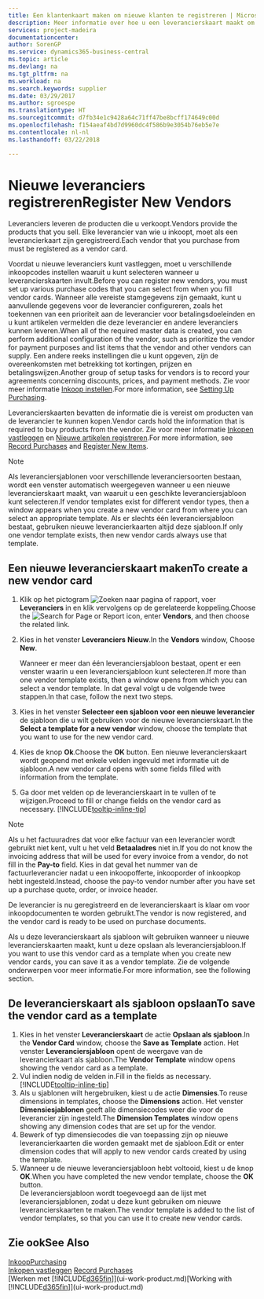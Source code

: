 ```yaml
---
title: Een klantenkaart maken om nieuwe klanten te registreren | Microsoft Docs
description: Meer informatie over hoe u een leverancierskaart maakt om een nieuwe leverancier te registreren.
services: project-madeira
documentationcenter: 
author: SorenGP
ms.service: dynamics365-business-central
ms.topic: article
ms.devlang: na
ms.tgt_pltfrm: na
ms.workload: na
ms.search.keywords: supplier
ms.date: 03/29/2017
ms.author: sgroespe
ms.translationtype: HT
ms.sourcegitcommit: d7fb34e1c9428a64c71ff47be8bcff174649c00d
ms.openlocfilehash: f154aeaf4bd7d9960dc4f586b9e3054b76eb5e7e
ms.contentlocale: nl-nl
ms.lasthandoff: 03/22/2018

---
```

# <a name="register-new-vendors"></a><span data-ttu-id="32759-103">Nieuwe leveranciers registreren</span><span class="sxs-lookup"><span data-stu-id="32759-103">Register New Vendors</span></span>
<span data-ttu-id="32759-104">Leveranciers leveren de producten die u verkoopt.</span><span class="sxs-lookup"><span data-stu-id="32759-104">Vendors provide the products that you sell.</span></span> <span data-ttu-id="32759-105">Elke leverancier van wie u inkoopt, moet als een leverancierkaart zijn geregistreerd.</span><span class="sxs-lookup"><span data-stu-id="32759-105">Each vendor that you purchase from must be registered as a vendor card.</span></span>

<span data-ttu-id="32759-106">Voordat u nieuwe leveranciers kunt vastleggen, moet u verschillende inkoopcodes instellen waaruit u kunt selecteren wanneer u leverancierskaarten invult.</span><span class="sxs-lookup"><span data-stu-id="32759-106">Before you can register new vendors, you must set up various purchase codes that you can select from when you fill vendor cards.</span></span> <span data-ttu-id="32759-107">Wanneer alle vereiste stamgegevens zijn gemaakt, kunt u aanvullende gegevens voor de leverancier configureren, zoals het toekennen van een prioriteit aan de leverancier voor betalingsdoeleinden en u kunt artikelen vermelden die deze leverancier en andere leveranciers kunnen leveren.</span><span class="sxs-lookup"><span data-stu-id="32759-107">When all of the required master data is created, you can perform additional configuration of the vendor, such as prioritize the vendor for payment purposes and list items that the vendor and other vendors can supply.</span></span> <span data-ttu-id="32759-108">Een andere reeks instellingen die u kunt opgeven, zijn de overeenkomsten met betrekking tot kortingen, prijzen en betalingswijzen.</span><span class="sxs-lookup"><span data-stu-id="32759-108">Another group of setup tasks for vendors is to record your agreements concerning discounts, prices, and payment methods.</span></span> <span data-ttu-id="32759-109">Zie voor meer informatie [Inkoop instellen](purchasing-setup-purchasing.md).</span><span class="sxs-lookup"><span data-stu-id="32759-109">For more information, see [Setting Up Purchasing](purchasing-setup-purchasing.md).</span></span>

<span data-ttu-id="32759-110">Leverancierskaarten bevatten de informatie die is vereist om producten van de leverancier te kunnen kopen.</span><span class="sxs-lookup"><span data-stu-id="32759-110">Vendor cards hold the information that is required to buy products from the vendor.</span></span> <span data-ttu-id="32759-111">Zie voor meer informatie [Inkopen vastleggen](purchasing-how-record-purchases.md) en [Nieuwe artikelen registreren](inventory-how-register-new-items.md).</span><span class="sxs-lookup"><span data-stu-id="32759-111">For more information, see [Record Purchases](purchasing-how-record-purchases.md) and [Register New Items](inventory-how-register-new-items.md).</span></span>

> [!NOTE]  
>   <span data-ttu-id="32759-112">Als leveranciersjablonen voor verschillende leveranciersoorten bestaan, wordt een venster automatisch weergegeven wanneer u een nieuwe leverancierskaart maakt, van waaruit u een geschikte leveranciersjabloon kunt selecteren.</span><span class="sxs-lookup"><span data-stu-id="32759-112">If vendor templates exist for different vendor types, then a window appears when you create a new vendor card from where you can select an appropriate template.</span></span> <span data-ttu-id="32759-113">Als er slechts één leveranciersjabloon bestaat, gebruiken nieuwe leverancierkaarten altijd deze sjabloon.</span><span class="sxs-lookup"><span data-stu-id="32759-113">If only one vendor template exists, then new vendor cards always use that template.</span></span>

## <a name="to-create-a-new-vendor-card"></a><span data-ttu-id="32759-114">Een nieuwe leverancierskaart maken</span><span class="sxs-lookup"><span data-stu-id="32759-114">To create a new vendor card</span></span>
1. <span data-ttu-id="32759-115">Klik op het pictogram ![Zoeken naar pagina of rapport](media/ui-search/search_small.png "pictogram Zoeken naar pagina of rapport"), voer **Leveranciers** in en klik vervolgens op de gerelateerde koppeling.</span><span class="sxs-lookup"><span data-stu-id="32759-115">Choose the ![Search for Page or Report](media/ui-search/search_small.png "Search for Page or Report icon") icon, enter **Vendors**, and then choose the related link.</span></span>  
2. <span data-ttu-id="32759-116">Kies in het venster **Leveranciers** **Nieuw**.</span><span class="sxs-lookup"><span data-stu-id="32759-116">In the **Vendors** window, Choose **New**.</span></span>

    <span data-ttu-id="32759-117">Wanneer er meer dan één leveranciersjabloon bestaat, opent er een venster waarin u een leveranciersjabloon kunt selecteren.</span><span class="sxs-lookup"><span data-stu-id="32759-117">If more than one vendor template exists, then a window opens from which you can select a vendor template.</span></span> <span data-ttu-id="32759-118">In dat geval volgt u de volgende twee stappen.</span><span class="sxs-lookup"><span data-stu-id="32759-118">In that case, follow the next two steps.</span></span>
3. <span data-ttu-id="32759-119">Kies in het venster **Selecteer een sjabloon voor een nieuwe leverancier** de sjabloon die u wilt gebruiken voor de nieuwe leverancierskaart.</span><span class="sxs-lookup"><span data-stu-id="32759-119">In the **Select a template for a new vendor** window, choose the template that you want to use for the new vendor card.</span></span>
4. <span data-ttu-id="32759-120">Kies de knop **Ok**.</span><span class="sxs-lookup"><span data-stu-id="32759-120">Choose the **OK** button.</span></span> <span data-ttu-id="32759-121">Een nieuwe leverancierskaart wordt geopend met enkele velden ingevuld met informatie uit de sjabloon.</span><span class="sxs-lookup"><span data-stu-id="32759-121">A new vendor card opens with some fields filled with information from the template.</span></span>
5. <span data-ttu-id="32759-122">Ga door met velden op de leverancierskaart in te vullen of te wijzigen.</span><span class="sxs-lookup"><span data-stu-id="32759-122">Proceed to fill or change fields on the vendor card as necessary.</span></span> [!INCLUDE[tooltip-inline-tip](includes/tooltip-inline-tip_md.md)]

> [!NOTE]  
>   <span data-ttu-id="32759-123">Als u het factuuradres dat voor elke factuur van een leverancier wordt gebruikt niet kent, vult u het veld **Betaaladres** niet in.</span><span class="sxs-lookup"><span data-stu-id="32759-123">If you do not know the invoicing address that will be used for every invoice from a vendor, do not fill in the **Pay-to** field.</span></span> <span data-ttu-id="32759-124">Kies in dat geval het nummer van de factuurleverancier nadat u een inkoopofferte, inkooporder of inkoopkop hebt ingesteld.</span><span class="sxs-lookup"><span data-stu-id="32759-124">Instead, choose the pay-to vendor number after you have set up a purchase quote, order, or invoice header.</span></span>

<span data-ttu-id="32759-125">De leverancier is nu geregistreerd en de leverancierskaart is klaar om voor inkoopdocumenten te worden gebruikt.</span><span class="sxs-lookup"><span data-stu-id="32759-125">The vendor is now registered, and the vendor card is ready to be used on purchase documents.</span></span>

<span data-ttu-id="32759-126">Als u deze leverancierskaart als sjabloon wilt gebruiken wanneer u nieuwe leverancierskaarten maakt, kunt u deze opslaan als leveranciersjabloon.</span><span class="sxs-lookup"><span data-stu-id="32759-126">If you want to use this vendor card as a template when you create new vendor cards, you can save it as a vendor template.</span></span> <span data-ttu-id="32759-127">Zie de volgende onderwerpen voor meer informatie.</span><span class="sxs-lookup"><span data-stu-id="32759-127">For more information, see the following section.</span></span>

## <a name="to-save-the-vendor-card-as-a-template"></a><span data-ttu-id="32759-128">De leverancierskaart als sjabloon opslaan</span><span class="sxs-lookup"><span data-stu-id="32759-128">To save the vendor card as a template</span></span>
1. <span data-ttu-id="32759-129">Kies in het venster **Leverancierskaart** de actie **Opslaan als sjabloon**.</span><span class="sxs-lookup"><span data-stu-id="32759-129">In the **Vendor Card** window, choose the **Save as Template** action.</span></span> <span data-ttu-id="32759-130">Het venster **Leveranciersjabloon** opent de weergave van de leverancierkaart als sjabloon.</span><span class="sxs-lookup"><span data-stu-id="32759-130">The **Vendor Template** window opens showing the vendor card as a template.</span></span>
2. <span data-ttu-id="32759-131">Vul indien nodig de velden in.</span><span class="sxs-lookup"><span data-stu-id="32759-131">Fill in the fields as necessary.</span></span> [!INCLUDE[tooltip-inline-tip](includes/tooltip-inline-tip_md.md)]
3. <span data-ttu-id="32759-132">Als u sjablonen wilt hergebruiken, kiest u de actie **Dimensies**.</span><span class="sxs-lookup"><span data-stu-id="32759-132">To reuse dimensions in templates, choose the **Dimensions** action.</span></span> <span data-ttu-id="32759-133">Het venster **Dimensiesjablonen** geeft alle dimensiecodes weer die voor de leverancier zijn ingesteld.</span><span class="sxs-lookup"><span data-stu-id="32759-133">The **Dimension Templates** window opens showing any dimension codes that are set up for the vendor.</span></span>
4. <span data-ttu-id="32759-134">Bewerk of typ dimensiecodes die van toepassing zijn op nieuwe leverancierkaarten die worden gemaakt met de sjabloon.</span><span class="sxs-lookup"><span data-stu-id="32759-134">Edit or enter dimension codes that will apply to new vendor cards created by using the template.</span></span>
5. <span data-ttu-id="32759-135">Wanneer u de nieuwe leveranciersjabloon hebt voltooid, kiest u de knop **OK**.</span><span class="sxs-lookup"><span data-stu-id="32759-135">When you have completed the new vendor template, choose the **OK** button.</span></span>  
   <span data-ttu-id="32759-136">De leveranciersjabloon wordt toegevoegd aan de lijst met leveranciersjablonen, zodat u deze kunt gebruiken om nieuwe leverancierskaarten te maken.</span><span class="sxs-lookup"><span data-stu-id="32759-136">The vendor template is added to the list of vendor templates, so that you can use it to create new vendor cards.</span></span>

## <a name="see-also"></a><span data-ttu-id="32759-137">Zie ook</span><span class="sxs-lookup"><span data-stu-id="32759-137">See Also</span></span>
[<span data-ttu-id="32759-138">Inkoop</span><span class="sxs-lookup"><span data-stu-id="32759-138">Purchasing</span></span>](purchasing-manage-purchasing.md)  
<span data-ttu-id="32759-139">[Inkopen vastleggen](purchasing-how-record-purchases.md) </span><span class="sxs-lookup"><span data-stu-id="32759-139">[Record Purchases](purchasing-how-record-purchases.md) </span></span>  
<span data-ttu-id="32759-140">[Werken met [!INCLUDE[d365fin](includes/d365fin_md.md)]](ui-work-product.md)</span><span class="sxs-lookup"><span data-stu-id="32759-140">[Working with [!INCLUDE[d365fin](includes/d365fin_md.md)]](ui-work-product.md)</span></span>  


